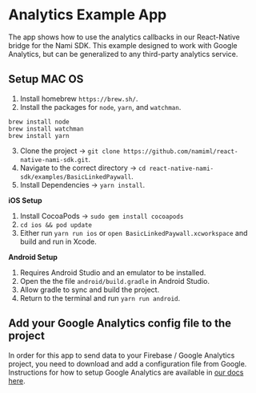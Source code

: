 # Analytics Example App

The app shows how to use the analytics callbacks in our React-Native bridge for the Nami SDK.  This example designed to work with Google Analytics, but can be generalized to any third-party analytics service.

## Setup MAC OS

1. Install homebrew `https://brew.sh/`.
2. Install the packages for `node`, `yarn`, and `watchman`.
```
brew install node
brew install watchman
brew install yarn
```
3. Clone the project -> `git clone https://github.com/namiml/react-native-nami-sdk.git`.
4. Navigate to the correct directory -> `cd react-native-nami-sdk/examples/BasicLinkedPaywall`.
5. Install Dependencies -> `yarn install`.

**iOS Setup**

1. Install CocoaPods -> `sudo gem install cocoapods`
2. `cd ios && pod update`
3. Either run `yarn run ios` or `open BasicLinkedPaywall.xcworkspace` and build and run in Xcode.

**Android Setup**

1. Requires Android Studio and an emulator to be installed.
2. Open the the file `android/build.gradle` in Android Studio.
3. Allow gradle to sync and build the project.
4. Return to the terminal and run `yarn run android`.

## Add your Google Analytics config file to the project

In order for this app to send data to your Firebase / Google Analytics project, you need to download and add a configuration file from Google.  Instructions for how to setup Google Analytics are available in [our docs here](https://docs.namiml.com/docs/google-analytics).
